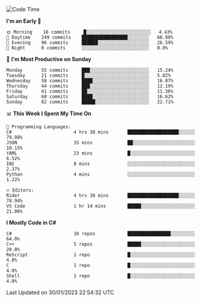 <!--START_SECTION:waka-->
![Code Time](http://img.shields.io/badge/Code%20Time-894%20hrs%2035%20mins-blue)

**I'm an Early 🐤** 

```text
🌞 Morning    16 commits     █░░░░░░░░░░░░░░░░░░░░░░░░   4.43% 
🌆 Daytime    249 commits    █████████████████░░░░░░░░   68.98% 
🌃 Evening    96 commits     ██████░░░░░░░░░░░░░░░░░░░   26.59% 
🌙 Night      0 commits      ░░░░░░░░░░░░░░░░░░░░░░░░░   0.0%

```
📅 **I'm Most Productive on Sunday** 

```text
Monday       55 commits     ███░░░░░░░░░░░░░░░░░░░░░░   15.24% 
Tuesday      21 commits     █░░░░░░░░░░░░░░░░░░░░░░░░   5.82% 
Wednesday    58 commits     ████░░░░░░░░░░░░░░░░░░░░░   16.07% 
Thursday     44 commits     ███░░░░░░░░░░░░░░░░░░░░░░   12.19% 
Friday       41 commits     ██░░░░░░░░░░░░░░░░░░░░░░░   11.36% 
Saturday     60 commits     ████░░░░░░░░░░░░░░░░░░░░░   16.62% 
Sunday       82 commits     █████░░░░░░░░░░░░░░░░░░░░   22.71%

```


📊 **This Week I Spent My Time On** 

```text
💬 Programming Languages: 
C#                       4 hrs 38 mins       ███████████████████░░░░░░   79.08% 
JSON                     35 mins             ██░░░░░░░░░░░░░░░░░░░░░░░   10.15% 
YAML                     23 mins             █░░░░░░░░░░░░░░░░░░░░░░░░   6.52% 
INI                      8 mins              ░░░░░░░░░░░░░░░░░░░░░░░░░   2.37% 
Python                   4 mins              ░░░░░░░░░░░░░░░░░░░░░░░░░   1.22%

🔥 Editors: 
Rider                    4 hrs 38 mins       ███████████████████░░░░░░   78.94% 
VS Code                  1 hr 14 mins        █████░░░░░░░░░░░░░░░░░░░░   21.06%

```

**I Mostly Code in C#** 

```text
C#                       16 repos            ████████████████░░░░░░░░░   64.0% 
C++                      5 repos             █████░░░░░░░░░░░░░░░░░░░░   20.0% 
ReScript                 1 repo              █░░░░░░░░░░░░░░░░░░░░░░░░   4.0% 
C                        1 repo              █░░░░░░░░░░░░░░░░░░░░░░░░   4.0% 
Shell                    1 repo              █░░░░░░░░░░░░░░░░░░░░░░░░   4.0%

```



 Last Updated on 30/01/2023 22:54:32 UTC
<!--END_SECTION:waka-->
